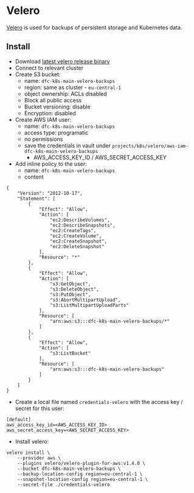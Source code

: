 # Velero

[Velero](https://velero.io/) is used for backups of persistent storage and Kubernetes data.

## Install

* Download [latest velero release binary](https://github.com/vmware-tanzu/velero/releases/latest)
* Connect to relevant cluster
* Create S3 bucket:
  * name: `dfc-k8s-main-velero-backups`
  * region: same as cluster - `eu-central-1`
  * object ownership: ACLs disabled
  * Block all public access
  * Bucket versioning: disable
  * Encryption: disabled
* Create AWS IAM user:
  * name: `dfc-k8s-main-velero-backups`
  * access type: programatic
  * no permissions
  * save the credentials in vault under `projects/k8s/velero/aws-iam-dfc-k8s-main-velero-backups`
    * AWS_ACCESS_KEY_ID / AWS_SECRET_ACCESS_KEY
* Add inline policy to the user:
  * name: `dfc-k8s-main-velero-backups`
  * content
```
{
    "Version": "2012-10-17",
    "Statement": [
        {
            "Effect": "Allow",
            "Action": [
                "ec2:DescribeVolumes",
                "ec2:DescribeSnapshots",
                "ec2:CreateTags",
                "ec2:CreateVolume",
                "ec2:CreateSnapshot",
                "ec2:DeleteSnapshot"
            ],
            "Resource": "*"
        },
        {
            "Effect": "Allow",
            "Action": [
                "s3:GetObject",
                "s3:DeleteObject",
                "s3:PutObject",
                "s3:AbortMultipartUpload",
                "s3:ListMultipartUploadParts"
            ],
            "Resource": [
                "arn:aws:s3:::dfc-k8s-main-velero-backups/*"
            ]
        },
        {
            "Effect": "Allow",
            "Action": [
                "s3:ListBucket"
            ],
            "Resource": [
                "arn:aws:s3:::dfc-k8s-main-velero-backups"
            ]
        }
    ]
}
```
* Create a local file named `credentials-velero` with the access key / secret for this user:
```
[default]
aws_access_key_id=<AWS_ACCESS_KEY_ID>
aws_secret_access_key=<AWS_SECRET_ACCESS_KEY>
```
* Install velero:
```
velero install \
    --provider aws \
    --plugins velero/velero-plugin-for-aws:v1.4.0 \
    --bucket dfc-k8s-main-velero-backups \
    --backup-location-config region=eu-central-1 \
    --snapshot-location-config region=eu-central-1 \
    --secret-file ./credentials-velero
```
